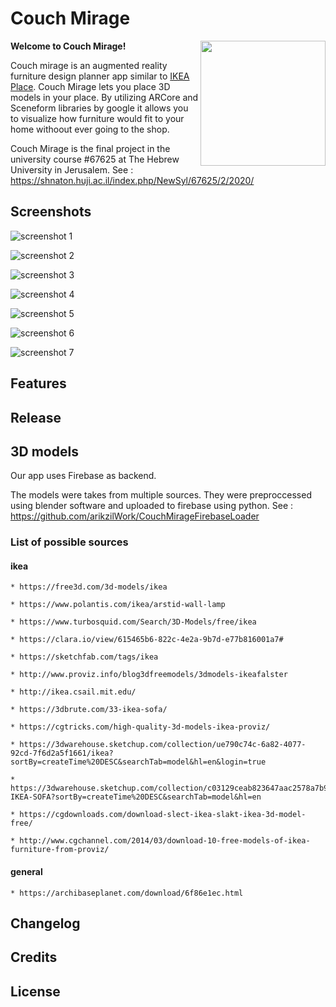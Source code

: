 # Couch Mirage

<img src="https://github.com/arikzilWork/couch-mirage/blob/ruler/docs/images/logo.png" width="200" align="right" />

<b>Welcome to Couch Mirage!</b>


Couch mirage is an augmented reality furniture design planner app similar to [IKEA Place](https://play.google.com/store/apps/details?id=com.inter_ikea.place&hl=en_US).
Couch Mirage lets you place 3D models in your place.
By utilizing ARCore and Sceneform libraries by google it allows you to visualize how furniture would
 fit to your home withoout ever going to the shop.   

Couch Mirage is the final project in the university course #67625 at The Hebrew University in Jerusalem.
See : https://shnaton.huji.ac.il/index.php/NewSyl/67625/2/2020/

## 
## Screenshots
![screenshot 1](https://github.com/arikzilWork/couch-mirage/blob/ruler/docs/images/screenshot_1.jpeg)

![screenshot 2](https://github.com/arikzilWork/couch-mirage/blob/ruler/docs/images/screenshot_2.jpeg)

![screenshot 3](https://github.com/arikzilWork/couch-mirage/blob/ruler/docs/images/screenshot_3.jpeg)

![screenshot 4](https://github.com/arikzilWork/couch-mirage/blob/ruler/docs/images/screenshot_4.jpeg)

![screenshot 5](https://github.com/arikzilWork/couch-mirage/blob/ruler/docs/images/screenshot_5.jpeg)

![screenshot 6](https://github.com/arikzilWork/couch-mirage/blob/ruler/docs/images/screenshot_6.jpeg)

![screenshot 7](https://github.com/arikzilWork/couch-mirage/blob/ruler/docs/images/screenshot_7.jpeg)

## Features


## Release



## 3D models
Our app uses Firebase as backend.

The models were takes from multiple sources.
They were preproccessed using blender software and uploaded to firebase using python.
See : https://github.com/arikzilWork/CouchMirageFirebaseLoader



### List of possible  sources
#### ikea
    * https://free3d.com/3d-models/ikea

    * https://www.polantis.com/ikea/arstid-wall-lamp

    * https://www.turbosquid.com/Search/3D-Models/free/ikea

    * https://clara.io/view/615465b6-822c-4e2a-9b7d-e77b816001a7#

    * https://sketchfab.com/tags/ikea

    * http://www.proviz.info/blog3dfreemodels/3dmodels-ikeafalster

    * http://ikea.csail.mit.edu/

    * https://3dbrute.com/33-ikea-sofa/

    * https://cgtricks.com/high-quality-3d-models-ikea-proviz/

    * https://3dwarehouse.sketchup.com/collection/ue790c74c-6a82-4077-92cd-7f6d2a5f1661/ikea?sortBy=createTime%20DESC&searchTab=model&hl=en&login=true

    * https://3dwarehouse.sketchup.com/collection/c03129ceab823647aac2578a7b9ddb8c/2-IKEA-SOFA?sortBy=createTime%20DESC&searchTab=model&hl=en

    * https://cgdownloads.com/download-slect-ikea-slakt-ikea-3d-model-free/

    * http://www.cgchannel.com/2014/03/download-10-free-models-of-ikea-furniture-from-proviz/


#### general
    * https://archibaseplanet.com/download/6f86e1ec.html

## Changelog
## Credits


## License

